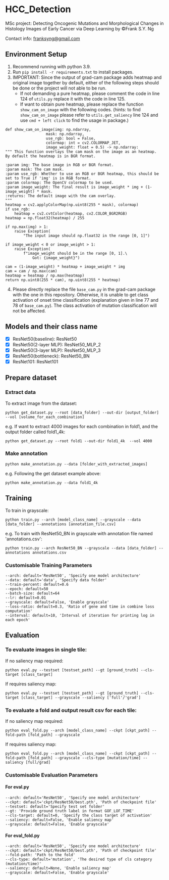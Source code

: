 # HCC_Detection
MSc project: Detecting Oncogenic Mutations and Morphological Changes in Histology Images of Early Cancer via Deep Learning by ©Frank S.Y. Ng

Contact info: franksyng@gmail.com


## Environment Setup
1. Recommend running with python 3.9.
2. Run ```pip install -r requirements.txt``` to install packages.
3. IMPORTANT: Since the output of grad-cam package adds heatmap and original image together by default, either of the following steps should be done or the project will not able to be run. 
   - If not demanding a pure heatmap, please comment the code in line 124 of ```utils.py``` replace it with the code in line 125. 
   - If want to obtain pure heatmap, please replace the function ```show_cam_on_image``` with the following codes. (hints: to find ```show_cam_on_image``` please refer to ```utils.get_saliency``` line 124 and use ```cmd + left click``` to find the usage in package.) 
```
def show_cam_on_image(img: np.ndarray,
                  mask: np.ndarray,
                  use_rgb: bool = False,
                  colormap: int = cv2.COLORMAP_JET,
                  image_weight: float = 0.5) -> np.ndarray:
""" This function overlays the cam mask on the image as an heatmap.
By default the heatmap is in BGR format.

:param img: The base image in RGB or BGR format.
:param mask: The cam mask.
:param use_rgb: Whether to use an RGB or BGR heatmap, this should be set to True if 'img' is in RGB format.
:param colormap: The OpenCV colormap to be used.
:param image_weight: The final result is image_weight * img + (1-image_weight) * mask.
:returns: The default image with the cam overlay.
"""
heatmap = cv2.applyColorMap(np.uint8(255 * mask), colormap)
if use_rgb:
    heatmap = cv2.cvtColor(heatmap, cv2.COLOR_BGR2RGB)
heatmap = np.float32(heatmap) / 255

if np.max(img) > 1:
    raise Exception(
        "The input image should np.float32 in the range [0, 1]")

if image_weight < 0 or image_weight > 1:
    raise Exception(
        f"image_weight should be in the range [0, 1].\
            Got: {image_weight}")

cam = (1-image_weight) * heatmap + image_weight * img
cam = cam / np.max(cam)
heatmap = heatmap / np.max(heatmap)
return np.uint8(255 * cam), np.uint8(255 * heatmap)
```
4. Please directly replace the file ```base_cam.py``` in the grad-cam package with the one in this repository. Otherwise, it is unable to get class activation of onset time classification (explanation given in line 77 and 78 of ```base_cam.py```). The class activation of mutation classification will not be affected.

## Models and their class name
- [x] ResNet50(baseline): ResNet50
- [x] ResNet50(2-layer MLP): ResNet50_MLP_2
- [x] ResNet50(3-layer MLP): ResNet50_MLP_3
- [x] ResNet50(bottleneck): ResNet50_BN
- [x] ResNet101: ResNet101

## Prepare dataset

### Extract data

To extract image from the dataset:

```python get_dataset.py --root [data_folder] --out-dir [output_folder]  --vol [volume_for_each_combination]```

e.g. If want to extract 4000 images for each combination in fold1, and the output folder called fold1_4k:

```python get_dataset.py --root fold1 --out-dir fold1_4k  --vol 4000```

### Make annotation

```python make_annotation.py --data [folder_with_extracted_images]```

e.g. Following the get dataset example above:

```python make_annotation.py --data fold1_4k```

## Training

To train in grayscale:

```python train.py --arch [model_class_name] --grayscale --data [data_folder] --annotations [annotation_file.csv]```

e.g. To train with ResNet50_BN in grayscale with annotation file named 'annotations.csv':

```python train.py --arch ResNet50_BN --grayscale --data [data_folder] --annotations annotations.csv```

### Customisable Training Parameters

    --arch: default='ResNet50', 'Specify one model architecture'
    --data: default='data', 'Specify data folder'
    --train-percent: default=0.6
    --epoch: default=50
    --batch-size: default=64
    --lr: default=0.01
    --grayscale: default=False, 'Enable grayscale'
    --loss-ratio: default=0.3, 'Ratio of gene and time in combine loss computation'
    --interval: default=10, 'Interval of iteration for printing log in each epoch'


## Evaluation
### To evaluate images in single tile:

If no saliency map required:

```python eval.py --testset [testset_path] --gt [ground_truth] --cls-target [class_target]```

If requires saliency map:

```python eval.py --testset [testset_path] --gt [ground_truth] --cls-target [class_target] --grayscale --saliency ['full'/'grad']```

### To evaluate a fold and output result csv for each tile:

If no saliency map required:

```python eval_fold.py --arch [model_class_name] --ckpt [ckpt_path] --fold-path [fold_path] --grayscale```

If requires saliency map:

```python eval_fold.py --arch [model_class_name] --ckpt [ckpt_path] --fold-path [fold_path] --grayscale --cls-type [mutation/time] --saliency [full/grad]```

### Customisable Evaluation Parameters

#### For eval.py

    --arch: default='ResNet50', 'Specify one model architecture'
    --ckpt: default='ckpt/ResNet50/best.pth', 'Path of checkpoint file'
    --testset: default='Specify test set folder'
    --gt: 'Provide ground truth label in format GOF_LOF_TIME'
    --cls-target: default=0, 'Specify the class target of activation'
    --saliency: default=False, 'Enable saliency map'
    --grayscale: default=False, 'Enable grayscale'

#### For eval_fold.py

    --arch: default='ResNet50', 'Specify one model architecture'
    --ckpt: default='ckpt/ResNet50/best.pth', 'Path of checkpoint file'
    --fold-path: 'Path to the fold'
    --cls-type: default='mutation', 'The desired type of cls category (mutation/time)'
    --saliency: default=None, 'Enable saliency map'
    --grayscale: default=False, 'Enable grayscale'
